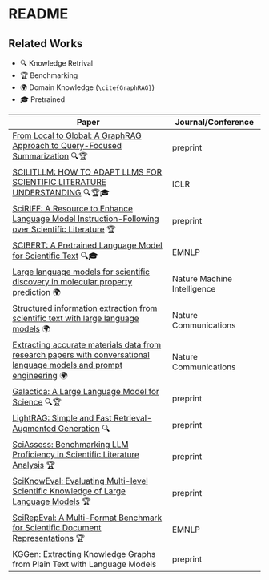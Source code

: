# README
## Related Works
- 🔍 Knowledge Retrival
- 🏆 Benchmarking
- 🌍 Domain Knowledge (`\cite{GraphRAG}`)
- 🎓 Pretrained

| Paper | Journal/Conference |
|--|--|
| [From Local to Global: A GraphRAG Approach to Query-Focused Summarization](https://arxiv.org/abs/2404.16130) 🔍🏆 | preprint |
| [SCILITLLM: HOW TO ADAPT LLMS FOR SCIENTIFIC LITERATURE UNDERSTANDING](https://arxiv.org/abs/2408.15545) 🔍🏆🎓 | ICLR |
| [SciRIFF: A Resource to Enhance Language Model Instruction-Following over Scientific Literature](http://arxiv.org/abs/2406.07835) 🏆 | preprint |
| [SCIBERT: A Pretrained Language Model for Scientific Text](https://arxiv.org/pdf/1903.10676) 🔍🎓 | EMNLP |
| [Large language models for scientific discovery in molecular property prediction](https://doi.org/10.1038/s42256-025-00994-z) 🌍 | Nature Machine Intelligence |
| [Structured information extraction from scientific text with large language models](https://doi.org/10.1038/s41467-024-45563-x) 🌍 | Nature Communications |
| [Extracting accurate materials data from research papers with conversational language models and prompt engineering](https://doi.org/10.1038/s41467-024-45914-8) 🌍 | Nature Communications |
| [Galactica: A Large Language Model for Science](https://arxiv.org/pdf/2211.09085) 🔍🏆 | preprint |
| [LightRAG: Simple and Fast Retrieval-Augmented Generation](https://arxiv.org/abs/2410.05779) 🔍 | preprint |
| [SciAssess: Benchmarking LLM Proficiency in Scientific Literature Analysis](http://arxiv.org/abs/2403.01976) 🏆 | preprint |
| [SciKnowEval: Evaluating Multi-level Scientific Knowledge of Large Language Models](http://arxiv.org/abs/2406.09098) 🏆 | preprint |
| [SciRepEval: A Multi-Format Benchmark for Scientific Document Representations](https://aclanthology.org/2023.emnlp-main.338/) 🏆 | EMNLP |
| KGGen: Extracting Knowledge Graphs from Plain Text with Language Models | preprint |

